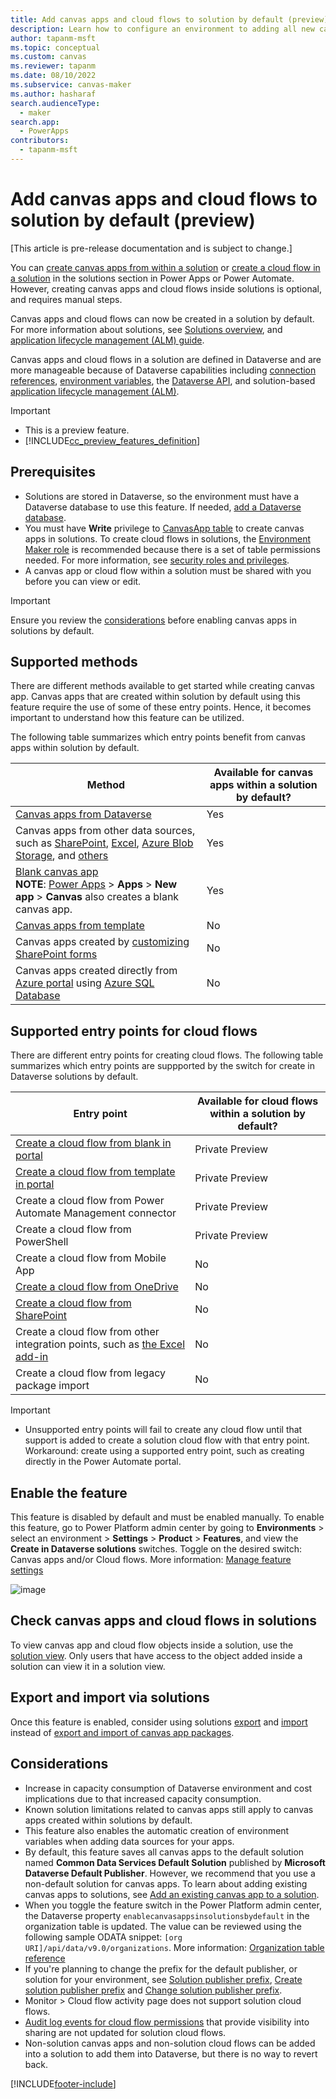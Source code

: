```yaml
---
title: Add canvas apps and cloud flows to solution by default (preview)
description: Learn how to configure an environment to adding all new canvas apps and cloud flows to default solution through various methods.
author: tapanm-msft
ms.topic: conceptual
ms.custom: canvas
ms.reviewer: tapanm
ms.date: 08/10/2022
ms.subservice: canvas-maker
ms.author: hasharaf
search.audienceType: 
  - maker
search.app: 
  - PowerApps
contributors:
  - tapanm-msft
---
```


# Add canvas apps and cloud flows to solution by default (preview)

[This article is pre-release documentation and is subject to change.]

You can [create canvas apps from within a solution](add-app-solution.md) or [create a cloud flow in a solution](/power-automate/create-flow-solution) in the solutions section in Power Apps or Power Automate. However, creating canvas apps and cloud flows inside solutions is optional, and requires manual steps.

Canvas apps and cloud flows can now be created in a solution by default. For more information about solutions, see [Solutions overview](../data-platform/solutions-overview.md), and [application lifecycle management (ALM) guide](/power-platform/alm/overview-alm).

Canvas apps and cloud flows in a solution are defined in Dataverse and are more manageable because of Dataverse capabilities including [connection references](/power-apps/maker/data-platform/create-connection-reference), [environment variables](/power-apps/maker/data-platform/environmentvariables), the [Dataverse API](/power-apps/developer/data-platform/webapi/overview), and solution-based [application lifecycle management (ALM)](/power-platform/alm). 

> [!IMPORTANT]
> - This is a preview feature.
> - [!INCLUDE[cc_preview_features_definition](../../includes/cc-preview-features-definition.md)]

## Prerequisites

- Solutions are stored in Dataverse, so the environment must have a Dataverse database to use this feature. If needed, [add a Dataverse database](/power-platform/admin/create-database).
- You must have **Write** privilege to [CanvasApp table](../../developer/data-platform/reference/entities/canvasapp.md) to create canvas apps in solutions. To create cloud flows in solutions, the [Environment Maker role](/power-platform/admin/database-security#predefined-security-roles) is recommended because there is a set of table permissions needed. For more information, see [security roles and privileges](/power-platform/admin/security-roles-privileges). 
- A canvas app or cloud flow within a solution must be shared with you before you can view or edit.

> [!IMPORTANT]
> Ensure you review the [considerations](#considerations) before enabling canvas apps in solutions by default.

## Supported methods

There are different methods available to get started while creating canvas app. Canvas apps that are created within solution by default using this feature require the use of some of these entry points. Hence, it becomes important to understand how this feature can be utilized. 

The following table summarizes which entry points benefit from canvas apps within solution by default.

| Method | Available for canvas apps within a solution by default?  |
| - | - |
| [Canvas apps from Dataverse](data-platform-create-app.md) | Yes |
| Canvas apps from other data sources, such as [SharePoint](app-from-sharepoint.md), [Excel](get-started-create-from-data.md), [Azure Blob Storage](connections/connection-azure-blob-storage.md), and [others](connections-list.md#popular-connectors) | Yes |
| [Blank canvas app](create-blank-app.md) </br> **NOTE**: [Power Apps](https://make.powerapps.com) > **Apps** > **New app** > **Canvas** also creates a blank canvas app. | Yes |
| [Canvas apps from template](get-started-test-drive.md) | No |
| Canvas apps created by [customizing SharePoint forms](customize-list-form.md) | No |
| Canvas apps created directly from [Azure portal](https://portal.azure.com) using [Azure SQL Database](app-from-azure-sql-database.md) | No |

## Supported entry points for cloud flows

There are different entry points for creating cloud flows. The following table summarizes which entry points are suppported by the switch for create in Dataverse solutions by default. 

| Entry point | Available for cloud flows within a solution by default?  |
| - | - |
| [Create a cloud flow from blank in portal](/power-automate/get-started-logic-flow) | Private Preview |
| [Create a cloud flow from template in portal](/power-automate/get-started-logic-template) | Private Preview |
| Create a cloud flow from Power Automate Management connector | Private Preview |
| Create a cloud flow from PowerShell | Private Preview |
| Create a cloud flow from Mobile App | No |
| [Create a cloud flow from OneDrive](/power-automate/onedrive-business-launch-panel) | No |
| [Create a cloud flow from SharePoint](https://support.microsoft.com/en-us/office/create-a-flow-for-a-list-or-library-a9c3e03b-0654-46af-a254-20252e580d01) | No |
| Create a cloud flow from other integration points, such as [the Excel add-in](/business-applications-release-notes/april18/microsoft-flow/build-run-flows-excel) | No |
| Create a cloud flow from legacy package import | No |

> [!IMPORTANT]
> - Unsupported entry points will fail to create any cloud flow until that support is added to create a solution cloud flow with that entry point. Workaround: create using a supported entry point, such as creating directly in the Power Automate portal.

## Enable the feature

This feature is disabled by default and must be enabled manually. To enable this feature, go to Power Platform admin center by going to **Environments** > select an environment > **Settings** > **Product** > **Features**, and view the **Create in Dataverse solutions** switches. Toggle on the desired switch: Canvas apps and/or Cloud flows. More information: [Manage feature settings](/power-platform/admin/settings-features)

![image](https://user-images.githubusercontent.com/13593424/202789228-877e69a0-5b83-459b-afe3-63fb1fe37e3d.png)

## Check canvas apps and cloud flows in solutions

To view canvas app and cloud flow objects inside a solution, use the [solution view](../data-platform/solutions-area.md). Only users that have access to the object added inside a solution can view it in a solution view.

## Export and import via solutions

Once this feature is enabled, consider using solutions [export](../data-platform/export-solutions.md) and [import](../data-platform/import-update-export-solutions.md) instead of [export and import of canvas app packages](export-import-app.md). 

## Considerations

- Increase in capacity consumption of Dataverse environment and cost implications due to that increased capacity consumption. 
- Known solution limitations related to canvas apps still apply to canvas apps created within solutions by default. 
- This feature also enables the automatic creation of environment variables when adding data sources for your apps. 
- By default, this feature saves all canvas apps to the default solution named **Common Data Services Default Solution** published by **Microsoft Dataverse Default Publisher**. However, we recommend that you use a non-default solution for canvas apps. To learn about adding existing canvas apps to solutions, see [Add an existing canvas app to a solution](add-app-solution.md#add-an-existing-canvas-app-to-a-solution).
- When you toggle the feature switch in the Power Platform admin center, the Dataverse property `enablecanvasappsinsolutionsbydefault` in the organization table is updated.  The value can be reviewed using the following sample ODATA snippet: `[org URI]/api/data/v9.0/organizations`. More information: [Organization table reference](/power-apps/developer/data-platform/reference/entities/organization)
- If you're planning to change the prefix for the default publisher, or solution for your environment, see [Solution publisher prefix](/power-platform/alm/solution-concepts-alm#solution-publisher-prefix), [Create solution publisher prefix](../data-platform/create-solution.md#create-a-solution-publisher) and [Change solution publisher prefix](../data-platform/create-solution.md#change-a-solution-publisher).
- Monitor > Cloud flow activity page does not support solution cloud flows.
- [Audit log events for cloud flow permissions](/power-platform/admin/logging-power-automate#see-audited-events) that provide visibility into sharing are not updated for solution cloud flows.
- Non-solution canvas apps and non-solution cloud flows can be added into a solution to add them into Dataverse, but there is no way to revert back. 

[!INCLUDE[footer-include](../../includes/footer-banner.md)]
